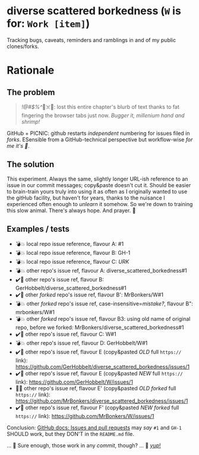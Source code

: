 # diverse scattered borkedness (`W` is for: `Work [item]`)

Tracking bugs, caveats, reminders and ramblings in and of my public clones/forks.


# Rationale

## The problem

> _!@#$%^_🐖☠️🦨: lost this entire chapter's blurb of text thanks to fat fingering the browser tabs just now. *Bugger it, millenium hand and shrimp!*

GitHub + PICNIC: github restarts *independent* numbering for issues filed in *forks*. ESensible from a GitHub-technical perspective but workflow-wise *for me it's 🤮*. 


## The solution

This experiment. Always the same, slightly longer URL-ish reference to an issue in our commit messages; copy&paste doesn't cut it. Should be easier to brain-train yours truly into using it as often as I originally wanted to use the gitHub facility, but haven't for years, thanks to the nuisance I experienced often enough to *unlearn* it somehow. So we're down to training this slow animal. There's always hope. And prayer. 🙏



## Examples / tests

- 💣💥 local repo issue reference, flavour A:  #1
- 💣💥 local repo issue reference, flavour B:  GH-1
- 💣💥 local repo issue reference, flavour C:  *URK*
- 💣💥 other repo's issue ref, flavour A:  diverse_scattered_borkedness#1
- ✔️🚀 other repo's issue ref, flavour B:  GerHobbelt/diverse_scattered_borkedness#1
- ✔️🚀 other *forked* repo's issue ref, flavour B':  MrBonkers/W#1
- 💣💥 other *forked* repo's issue ref, case-insensitive=_mistake?_, flavour B":  mrbonkers/W#1
- 💣💥 other *forked* repo's issue ref, flavour B3: using old name of original repo, before we forked:  MrBonkers/diverse_scattered_borkedness#1
- ✔️🚀 other repo's issue ref, flavour C:  W#1
- 💣💥 other repo's issue ref, flavour D:  GerHobbelt/W#1
- ✔️🚀 other repo's issue ref, flavour E (copy&pasted *OLD* full `https://` link):  https://github.com/GerHobbelt/diverse_scattered_borkedness/issues/1
- ✔️🚀 other repo's issue ref, flavour E (copy&pasted *NEW* full `https://` link):  https://github.com/GerHobbelt/W/issues/1
- 🛑👻 other repo's issue ref, flavour E' (copy&pasted *OLD* *forked* full `https://` link):  https://github.com/MrBonkers/diverse_scattered_borkedness/issues/1
- ✔️🚀 other repo's issue ref, flavour F' (copy&pasted *NEW* *forked* full `https://` link):  https://github.com/MrBonkers/W/issues/1

Conclusion: [GitHub docs: Issues and pull requests](https://docs.github.com/en/get-started/writing-on-github/working-with-advanced-formatting/autolinked-references-and-urls#issues-and-pull-requests) may *say* `#1` and `GH-1` SHOULD work, but they DON'T in the `README.md` file. 

... 🤔 Sure enough, those work in any *commit*, though? ... 🥳 [*yup*!](https://github.com/MrBonkers/W/commit/13117d92be205426482d0e2bf7db135cfbc7fc82)
